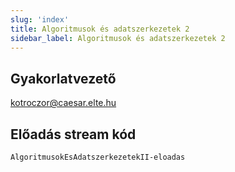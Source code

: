 ```yaml
---
slug: 'index'
title: Algoritmusok és adatszerkezetek 2
sidebar_label: Algoritmusok és adatszerkezetek 2
---
```


## Gyakorlatvezető

kotroczor@caesar.elte.hu

## Előadás stream kód

`AlgoritmusokEsAdatszerkezetekII-eloadas`
